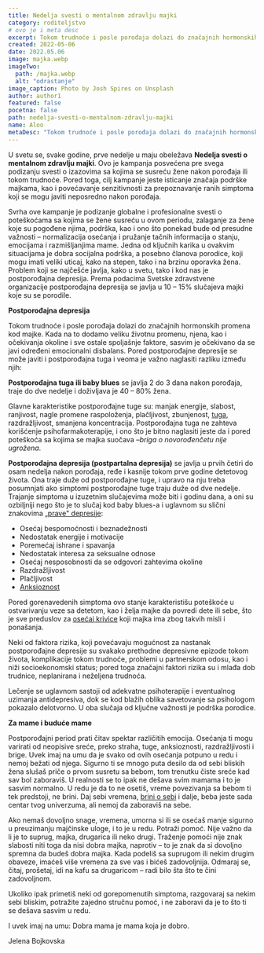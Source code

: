 ```yaml
---
title: Nedelja svesti o mentalnom zdravlju majki
category: roditeljstvo
# ovo je i meta desc
excerpt: Tokom trudnoće i posle porođaja dolazi do značajnih hormonskih promena kod majke.
created: 2022-05-06
date: 2022.05.06
image: majka.webp
imageTwo:
  path: /majka.webp
  alt: "odrastanje"
image_caption: Photo by Josh Spires on Unsplash
author: author1
featured: false
pocetna: false
path: nedelja-svesti-o-mentalnom-zdravlju-majki
name: Aloo
metaDesc: "Tokom trudnoće i posle porođaja dolazi do značajnih hormonskih promena kod majke."
---
```


U svetu se, svake godine, prve nedelje u maju obeležava **Nedelja svesti o mentalnom zdravlju majki**. Ovo je kampanja posvećena pre svega podizanju svesti o izazovima sa kojima se susreću žene nakon porođaja ili tokom trudnoće. Pored toga, cilj kampanje jeste isticanje značaja podrške majkama, kao i povećavanje senzitivnosti za prepoznavanje ranih simptoma koji se mogu javiti neposredno nakon porođaja.

Svrha ove kampanje je podizanje globalne i profesionalne svesti o poteškoćama sa kojima se žene susreću u ovom periodu, zalaganje za žene koje su pogođene njima, podrška, kao i ono što ponekad bude od presudne važnosti – normalizacija osećanja i pružanje tačnih informacija o stanju, emocijama i razmišljanjima mame. Jedna od ključnih karika u ovakvim situacijama je dobra socijalna podrška, a posebno članova porodice, koji mogu imati veliki uticaj, kako na stepen, tako i na brzinu oporavka žena. Problem koji se najčešće javlja, kako u svetu, tako i kod nas je postporođajna depresija. Prema podacima Svetske zdravstvene organizacije postporođajna depresija se javlja u 10 – 15% slučajeva majki koje su se porodile.

**Postporođajna depresija**

Tokom trudnoće i posle porođaja dolazi do značajnih hormonskih promena kod majke. Kada na to dodamo veliku životnu promenu, njena, kao i očekivanja okoline i sve ostale spoljašnje faktore, sasvim je očekivano da se javi određeni emocionalni disbalans. Pored postporođajne depresije se može javiti i postporođajna tuga i veoma je važno naglasiti razliku između njih:

**Postporođajna tuga ili baby blues** se javlja 2 do 3 dana nakon porođaja, traje do dve nedelje i doživljava je 40 – 80% žena.

Glavne karakteristike postporođajne tuge su: manjak energije, slabost, ranjivost, nagle promene raspoloženja, plačljivost, zbunjenost, [tuga](/blog/emocije/uvod-u-osnovne-emocije-tuga/), razdražljivost, smanjena koncentracija. Postporođajna tuga ne zahteva korišćenje psihofarmakoterapije, i ono što je bitno naglasiti jeste da i pored poteškoća sa kojima se majka suočava –_briga o novorođenčetu nije ugrožena_.

**Postporođajna depresija (postpartalna depresija)** se javlja u prvih četiri do osam nedelja nakon porođaja, ređe i kasnije tokom prve godine detetovog života. Ona traje duže od postporođajne tuge, i upravo na nju treba posumnjati ako simptomi postporođajne tuge traju duže od dve nedelje. Trajanje simptoma u izuzetnim slučajevima može biti i godinu dana, a oni su ozbiljniji nego što je to slučaj kod baby blues-a i uglavnom su slični znakovima [„prave&quot; depresije](/blog/depresija/depresivna-anskiozna-stanja-danas-licna-zapazanja/):

- Osećaj bespomoćnosti i beznadežnosti
- Nedostatak energije i motivacije
- Poremećaj ishrane i spavanja
- Nedostatak interesa za seksualne odnose
- Osećaj nesposobnosti da se odgovori zahtevima okoline
- Razdražljivost
- Plačljivost
- [Anksioznost](/blog/depresija/depresivna-anskiozna-stanja-danas-licna-zapazanja/)

Pored gorenavedenih simptoma ovo stanje karakteristišu poteškoće u ostvarivanju veze sa detetom, kao i želja majke da povredi dete ili sebe, što je sve preduslov za [osećaj krivice](/blog/roditeljstvo/izazovi-roditeljstva-da-li-sam-dobar-roditelj/) koji majka ima zbog takvih misli i ponašanja.

Neki od faktora rizika, koji povećavaju mogućnost za nastanak postporođajne depresije su svakako prethodne depresivne epizode tokom života, komplikacije tokom trudnoće, problemi u partnerskom odosu, kao i niži socioekonomski status; pored toga značajni faktori rizika su i mlađa dob trudnice, neplanirana i neželjena trudnoća.

Lečenje se uglavnom sastoji od adekvatne psihoterapije i eventualnog uzimanja antidepresiva, dok se kod blažih oblika savetovanje sa psihologom pokazalo delotvorno. U oba slučaja od ključne važnosti je podrška porodice.

**Za mame i buduće mame**

Postporođajni period prati čitav spektar različitih emocija. Osećanja ti mogu varirati od neopisive sreće, preko straha, tuge, anksioznosti, razdražljivosti i brige. Uvek imaj na umu da je svako od ovih osećanja potpuno u redu i nemoj bežati od njega. Sigurno ti se mnogo puta desilo da od sebi bliskih žena slušaš priče o prvom susretu sa bebom, tom trenutku čiste sreće kad sav bol zaboraviš. U realnosti se to ipak ne dešava svim mamama i to je sasvim normalno. U redu je da to ne osetiš, vreme povezivanja sa bebom ti tek predstoji, ne brini. Daj sebi vremena, [brini o sebi](/blog/roditeljstvo/izazovi-roditeljstva-da-li-sam-dobar-roditelj/) i dalje, beba jeste sada centar tvog univerzuma, ali nemoj da zaboraviš na sebe.

Ako nemaš dovoljno snage, vremena, umorna si ili se osećaš manje sigurno u preuzimanju majčinske uloge, i to je u redu. Potraži pomoć. Nije važno da li je to suprug, majka, drugarica ili neko drugi. Traženje pomoći nije znak slabosti niti toga da nisi dobra majka, naprotiv – to je znak da si dovoljno spremna da budeš dobra majka. Kada podeliš sa suprugom ili nekim drugim obaveze, imaćeš više vremena za sve vas i bićeš zadovoljnija. Odmaraj se, čitaj, prošetaj, idi na kafu sa drugaricom – radi bilo šta što te čini zadovoljnom.

Ukoliko ipak primetiš neki od gorepomenutih simptoma, razgovaraj sa nekim sebi bliskim, potražite zajedno stručnu pomoć, i ne zaboravi da je to što ti se dešava sasvim u redu.

I uvek imaj na umu: Dobra mama je mama koja je dobro.

Jelena Bojkovska
